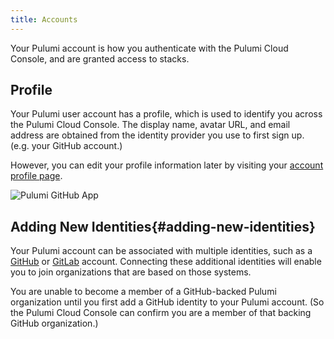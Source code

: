 ```yaml
---
title: Accounts
---
```


Your Pulumi account is how you authenticate with the Pulumi Cloud Console, and
are granted access to stacks.

## Profile

Your Pulumi user account has a profile, which is used to identify you across the Pulumi Cloud Console.
The display name, avatar URL, and email address are obtained from the identity provider you use to first
sign up. (e.g. your GitHub account.)

However, you can edit your profile information later by visiting your
[account profile page](https://app.pulumi.com/chrsmith/settings/profile).

<img class="shadow-2xl lg:max-w-xl" src="/images/docs/reference/service/user-profile-page.png" alt="Pulumi GitHub App">

## Adding New Identities{#adding-new-identities}

Your Pulumi account can be associated with multiple identities, such as a [GitHub](https://github.com) or
[GitLab](https://gitlab.com) account. Connecting these additional identities will enable you to join organizations
that are based on those systems.

You are unable to become a member of a GitHub-backed Pulumi organization until you first add a GitHub identity
to your Pulumi account. (So the Pulumi Cloud Console can confirm you are a member of that backing GitHub
organization.)
